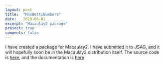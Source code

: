```yaml
---
layout: post
title:  "MaxBettiNumbers"
date:   2020-06-01
excerpt: "Macaulay2 package"
project: true
comments: false
---
```


I have created a package for Macaulay2. I have submitted it to JSAG, and it will hopefully soon be in the Macaulay2 distribution itself.
The source code is [here](https://github.com/JayWhite2357/maxbetti), and the documentation is [here](https://jaywhite2357.github.io/maxbetti)
